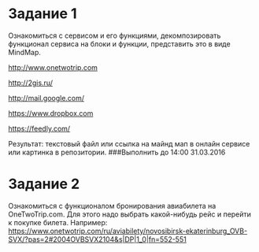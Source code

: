 # Задание 1
Ознакомиться с сервисом и его функциями, декомпозировать функционал сервиса на блоки и функции, представить это в виде MindMap.

http://www.onetwotrip.com

http://2gis.ru/

http://mail.google.com/

https://www.dropbox.com

https://feedly.com/

Результат: текстовый файл или ссылка на майнд мап в онлайн сервисе или картинка в репозитории. 
###Выполнить до 14:00 31.03.2016

# Задание 2
Ознакомиться с функционалом бронирования авиабилета на OneTwoTrip.com. Для этого надо выбрать какой-нибудь рейс и перейти к покупке билета. Например: https://www.onetwotrip.com/ru/aviabilety/novosibirsk-ekaterinburg_OVB-SVX/?pas=2#2004OVBSVX2104&s|DP|1_0|fn=552-551
